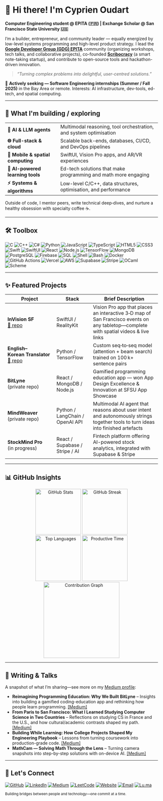 # 👋 Hi there! I'm **Cyprien Oudart**

**Computer Engineering student @ EPITA (🇫🇷) | Exchange Scholar @ San Francisco State University 🇺🇸**

I’m a builder, entrepreneur, and community leader — equally energized by low-level systems programming and high-level product strategy. I lead the **[Google Developer Group (GDG) EPITA](https://github.com/GDSC-EPITA)** community (organizing workshops, tech talks, and collaborative projects), co-founded **[Scribocracy](https://cyprienoudart.com)** (a smart note-taking startup), and contribute to open-source tools and hackathon-driven innovation.

> *“Turning complex problems into delightful, user-centred solutions.”*

💼 **Actively seeking — Software Engineering internships (Summer / Fall 2025)** in the Bay Area or remote. Interests: AI infrastructure, dev-tools, ed-tech, and spatial computing.

---

## 🚀 What I'm building / exploring

|                                  |                                                                       |
| -------------------------------- | --------------------------------------------------------------------- |
| **🤖 AI & LLM agents**           | Multimodal reasoning, tool orchestration, and system optimisation     |
| **🌐 Full-stack & cloud**        | Scalable back-ends, databases, CI/CD, and DevOps pipelines            |
| **📱 Mobile & spatial computing**| SwiftUI, Vision Pro apps, and AR/VR experiences                       |
| **🧠 AI-powered learning tools**  | Ed-tech solutions that make programming and math more engaging        |
| **⚡ Systems & algorithms**      | Low-level C/C++, data structures, optimisation, and performance       |


Outside of code, I mentor peers, write technical deep‑dives, and nurture a healthy obsession with specialty coffee ☕.

---

## 🛠️ Toolbox

![C](https://img.shields.io/badge/C-A8B9CC?style=for-the-badge\&logo=c\&logoColor=white)
![C++](https://img.shields.io/badge/C++-00599C?style=for-the-badge\&logo=c%2b%2b\&logoColor=white)
![C#](https://img.shields.io/badge/C%23-239120?style=for-the-badge\&logo=c-sharp\&logoColor=white)
![Python](https://img.shields.io/badge/Python-3776AB?style=for-the-badge\&logo=python\&logoColor=white)
![JavaScript](https://img.shields.io/badge/JavaScript-F7DF1E?style=for-the-badge\&logo=javascript\&logoColor=black)
![TypeScript](https://img.shields.io/badge/TypeScript-3178C6?style=for-the-badge\&logo=typescript\&logoColor=white)
![HTML5](https://img.shields.io/badge/HTML5-E34F26?style=for-the-badge\&logo=html5\&logoColor=white)
![CSS3](https://img.shields.io/badge/CSS3-1572B6?style=for-the-badge\&logo=css3\&logoColor=white)
![Swift](https://img.shields.io/badge/Swift-FA7343?style=for-the-badge\&logo=swift\&logoColor=white)
![SwiftUI](https://img.shields.io/badge/SwiftUI-0D96F6?style=for-the-badge&logo=swift&logoColor=white)
![React](https://img.shields.io/badge/React-20232A?style=for-the-badge\&logo=react\&logoColor=61DAFB)
![Node.js](https://img.shields.io/badge/Node.js-339933?style=for-the-badge\&logo=node.js\&logoColor=white)
![TensorFlow](https://img.shields.io/badge/TensorFlow-FF6F00?style=for-the-badge\&logo=tensorflow\&logoColor=white)
![MongoDB](https://img.shields.io/badge/MongoDB-47A248?style=for-the-badge\&logo=mongodb\&logoColor=white)
![PostgreSQL](https://img.shields.io/badge/PostgreSQL-4169E1?style=for-the-badge\&logo=postgresql\&logoColor=white)
![Firebase](https://img.shields.io/badge/Firebase-FFCA28?style=for-the-badge\&logo=firebase\&logoColor=black)
![SQL](https://img.shields.io/badge/SQL-4479A1?style=for-the-badge&logo=sql&logoColor=white)
![Shell](https://img.shields.io/badge/Shell-FFD500?style=for-the-badge&logo=gnu-bash&logoColor=black)
![Bash](https://img.shields.io/badge/Bash-4EAA25?style=for-the-badge&logo=gnubash&logoColor=white) 
![Docker](https://img.shields.io/badge/Docker-2496ED?style=for-the-badge&logo=docker&logoColor=white)
![GitHub Actions](https://img.shields.io/badge/GitHub_Actions-2088FF?style=for-the-badge\&logo=github-actions\&logoColor=white)
![Vercel](https://img.shields.io/badge/Vercel-000000?style=for-the-badge&logo=vercel&logoColor=white)
![AWS](https://img.shields.io/badge/AWS-232F3E?style=for-the-badge\&logo=amazon-aws\&logoColor=white)
![Supabase](https://img.shields.io/badge/Supabase-3FCF8E?style=for-the-badge&logo=supabase&logoColor=white)
![Stripe](https://img.shields.io/badge/Stripe-635BFF?style=for-the-badge&logo=stripe&logoColor=white)
![OCaml](https://img.shields.io/badge/OCaml-E56326?style=for-the-badge\&logo=ocaml\&logoColor=white)
![Scheme](https://img.shields.io/badge/Scheme-1e4aec?style=for-the-badge\&logo=gnu\&logoColor=white)


---

## ✨ Featured Projects

| Project                                                                                              | Stack                           | Brief Description                                                                                                                   |
| ---------------------------------------------------------------------------------------------------- | ------------------------------- | ----------------------------------------------------------------------------------------------------------------------------------- |
| **InVision SF** <br>[:link: repo](https://github.com/Queng123/AppleVision)                           | SwiftUI / RealityKit            | Vision Pro app that places an interactive 3‑D map of San Francisco events on any tabletop—complete with spatial videos & live links |
| **English–Korean Translator** <br>[:link: repo](https://github.com/cyprienoudart/eng-kor-translator) | Python / TensorFlow             | Custom seq‑to‑seq model (attention + beam search) trained on 100 k+ sentence pairs                                                   |
| **BitLyne** <br>(private repo)                                                                       | React / MongoDB / Node.js   | Gamified programming education app — won App Design Excellence & Innovation at SFSU App Showcase                  |
| **MindWeaver** <br>(private repo)                                                                    | Python / LangChain / OpenAI API | Multimodal AI agent that reasons about user intent and autonomously strings together tools to turn ideas into finished artefacts    |
| **StockMind Pro** <br>(in progress)                                                                  | React / Supabase / Stripe / AI        | Fintech platform offering AI-powered stock analytics, integrated with Supabase & Stripe                           |


---

## 📊 GitHub Insights

<div align="center">
  <!-- GitHub stats -->
  <img
    src="https://github-readme-stats.vercel.app/api?username=cyprienoudart&show_icons=true&include_all_commits=true&count_private=true&theme=tokyonight&hide_border=true"
    alt="GitHub Stats"
    height="150"
  />
  <!-- GitHub streak -->
  <img
    src="https://streak-stats.demolab.com?user=cyprienoudart&theme=tokyonight&hide_border=true"
    alt="GitHub Streak"
    height="150"
  />
</div>

<div align="center">
  <!-- Top languages -->
  <img
    src="https://github-readme-stats.vercel.app/api/top-langs?username=cyprienoudart&layout=compact&theme=tokyonight&hide_border=true&count_private=true"
    alt="Top Languages"
    height="150"
  />
  <!-- Productive time -->
  <img
    src="https://github-profile-summary-cards.vercel.app/api/cards/productive-time?username=cyprienoudart&theme=tokyonight&utcOffset=2"
    alt="Productive Time"
    height="150"
  />
</div>

<div align="center">
  <!-- Contribution graph -->
  <img
    src="https://github-readme-activity-graph.vercel.app/graph?username=cyprienoudart&theme=github-compact&hide_border=true"
    alt="Contribution Graph"
    height="250"
  />
</div>


---

## 📝 Writing & Talks

A snapshot of what I’m sharing—see more on my [Medium profile](https://medium.com/@cypoudart):

* **Reimagining Programming Education: Why We Built BitLyne** – Insights into building a gamified coding-education app and rethinking how people learn programming. [\[Medium\]](https://medium.com/@cypoudart/reimagining-programming-education-0a61d2c62d63)
* **From Paris to San Francisco: What I Learned Studying Computer Science in Two Countries** – Reflections on studying CS in France and the U.S., and how cultural/academic contrasts shaped my path. [\[Medium\]](https://medium.com/@cypoudart/from-paris-to-san-francisco-what-i-learned-studying-computer-science-in-two-countries-b2a0ccfdbf93)
* **Building While Learning: How College Projects Shaped My Engineering Playbook** – Lessons from turning coursework into production-grade code. [\[Medium\]](https://medium.com/@cypoudart/building-while-learning-how-college-projects-shaped-my-engineering-playbook-85c1da51155a)
* **MathCam — Solving Math Through the Lens** – Turning camera snapshots into step-by-step solutions with on-device AI. [\[Medium\]](https://medium.com/@cypoudart/mathcam-solving-math-through-the-lens-c9fd45cdd378)

---

## 🤝 Let's Connect

[![GitHub](https://img.shields.io/badge/GitHub-181717?style=for-the-badge&logo=github&logoColor=white)](https://github.com/cyprienoudart)
[![LinkedIn](https://img.shields.io/badge/LinkedIn-0A66C2?style=for-the-badge&logo=linkedin&logoColor=white)](https://www.linkedin.com/in/cyprienoudart)
[![Medium](https://img.shields.io/badge/Medium-12100E?style=for-the-badge&logo=medium&logoColor=white)](https://medium.com/@cypoudart)
[![LeetCode](https://img.shields.io/badge/LeetCode-FFA116?style=for-the-badge&logo=leetcode&logoColor=black)](https://leetcode.com/u/CyprienOudart/)
[![Website](https://img.shields.io/badge/Website-000000?style=for-the-badge&logo=About.me&logoColor=white)](https://cyprienoudart.com)
[![Email](https://img.shields.io/badge/Email-D14836?style=for-the-badge&logo=gmail&logoColor=white)](mailto:cypoudart@gmail.com)
[![Lu.ma](https://img.shields.io/badge/Lu.ma-0E7C7B?style=for-the-badge&logo=lumalabs&logoColor=white)](https://lu.ma/user/CyprienOudart)

<sub>Building bridges between people and technology—one commit at a time.</sub>
